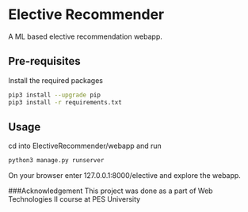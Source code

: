 # Elective Recommender

A ML based elective recommendation webapp.

## Pre-requisites

Install the required packages

```bash
pip3 install --upgrade pip
pip3 install -r requirements.txt
```

## Usage  
cd into ElectiveRecommender/webapp and run

```bash
python3 manage.py runserver
```
On your browser enter 127.0.0.1:8000/elective and explore the webapp.

###Acknowledgement
This project was done as a part of Web Technologies II course at PES University





